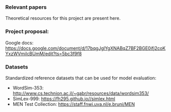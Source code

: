 ### Relevant papers
Theoretical resources for this project are present here.

### Project proposal:

Google docs: https://docs.google.com/document/d/17bqgJglYgXNABqZ7BF2BGE0ifj2coKYxzWVmilcBUmM/edit?ts=5bc3f9f8

### Datasets

Standardized reference datasets that can be used for model evaluation:
- WordSim-353: http://www.cs.technion.ac.il/~gabr/resources/data/wordsim353/
- SimLex-999: https://fh295.github.io//simlex.html
- MEN Test Collection: https://staff.fnwi.uva.nl/e.bruni/MEN

